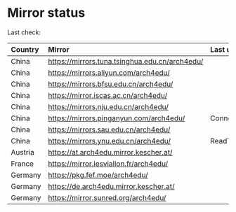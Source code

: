 <script src="./time.js"></script>
# Mirror status
Last check: <script type="text/javascript">localize(1679044784.3688173);</script>

|Country|Mirror|Last update|
|:------|:-----|:----------|
|China|https://mirrors.tuna.tsinghua.edu.cn/arch4edu/|<script type="text/javascript">localize(1679034847);</script>|
|China|https://mirrors.aliyun.com/arch4edu/|<script type="text/javascript">localize(1678948751);</script>|
|China|https://mirrors.bfsu.edu.cn/arch4edu/|<script type="text/javascript">localize(1678991661);</script>|
|China|https://mirror.iscas.ac.cn/arch4edu/|<script type="text/javascript">localize(1679034847);</script>|
|China|https://mirrors.nju.edu.cn/arch4edu/|<script type="text/javascript">localize(1678948751);</script>|
|China|https://mirrors.pinganyun.com/arch4edu/|ConnectionError|
|China|https://mirrors.sau.edu.cn/arch4edu/|<script type="text/javascript">localize(1673850842);</script>|
|China|https://mirrors.ynu.edu.cn/arch4edu/|ReadTimeout|
|Austria|https://at.arch4edu.mirror.kescher.at/|<script type="text/javascript">localize(1678991661);</script>|
|France|https://mirror.lesviallon.fr/arch4edu/|<script type="text/javascript">localize(1678991661);</script>|
|Germany|https://pkg.fef.moe/arch4edu/|<script type="text/javascript">localize(1678991661);</script>|
|Germany|https://de.arch4edu.mirror.kescher.at/|<script type="text/javascript">localize(1678991661);</script>|
|Germany|https://mirror.sunred.org/arch4edu/|<script type="text/javascript">localize(1678991661);</script>|

<script src="./tablefilter/tablefilter.js"></script>
<script src="./table.js"></script>